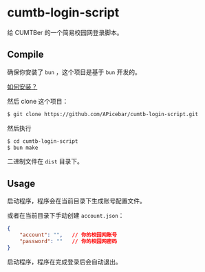 # cumtb-login-script

给 CUMTBer 的一个简易校园网登录脚本。

## Compile

确保你安装了 `bun` ，这个项目是基于 `bun` 开发的。

[如何安装？](https://bun.sh/docs/installation)

然后 clone 这个项目：
```sh
$ git clone https://github.com/APicebar/cumtb-login-script.git
```

然后执行

```sh
$ cd cumtb-login-script
$ bun make
```

二进制文件在 `dist` 目录下。

## Usage

启动程序，程序会在当前目录下生成账号配置文件。

或者在当前目录下手动创建 `account.json`：
```json
{
    "account": "",   // 你的校园网账号
    "password": ""   // 你的校园网密码
}
```

启动程序，程序在完成登录后会自动退出。